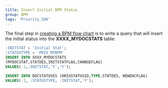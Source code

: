 ```yaml
---
title: Insert Initial BPM Status
group: BPM
tags: 'Priority_SDK'
---
```



The final step in [creating a BPM flow
chart](Creating-BPM-Flow-Charts ) is to write a query that
will insert the initial status into the **XXXX_MYDOCSTATS** table:

```sql
:INITSTAT = 'Initial Stat';
:STATUSTYPE = 'PRIV_MYBPM'
INSERT INTO XXXX_MYDOCSTATS
(MYDOCSTAT,STATDES,INITSTATFLAG,CHANGEFLAG)
VALUES(-1,:INITSTAT,'Y','Y');

INSERT INTO DOCSTATUSES (ORIGSTATUSID,TYPE,STATDES, NEWDOCFLAG)
VALUES(-1, :STATUSTYPE, :INITSTAT,'Y');
```
